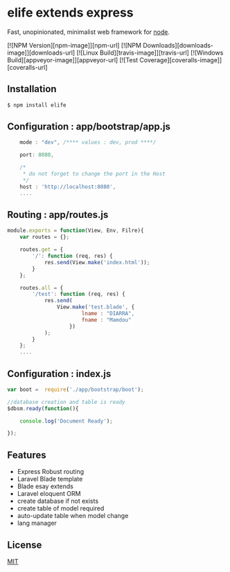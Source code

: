 # elife extends express

Fast, unopinionated, minimalist web framework for [node](http://nodejs.org).

  [![NPM Version][npm-image]][npm-url]
  [![NPM Downloads][downloads-image]][downloads-url]
  [![Linux Build][travis-image]][travis-url]
  [![Windows Build][appveyor-image]][appveyor-url]
  [![Test Coverage][coveralls-image]][coveralls-url]



## Installation

```bash
$ npm install elife
```

## Configuration : app/bootstrap/app.js
```js
    mode : "dev", /**** values : dev, prod ****/

    port: 8080,

    /*
     * do not forget to change the port in the Host
     */
    host : 'http://localhost:8080',
    ....
```

## Routing : app/routes.js
```js
module.exports = function(View, Env, Filre){
    var routes = {};

    routes.get = {
        '/': function (req, res) {
            res.send(View.make('index.html'));
        }
    };

    routes.all = {
        '/test': function (req, res) {
            res.send(
                View.make('test.blade', {
                        lname : "DIARRA",
                        fname : "Mamdou"
                    })
            );
        }
    };
    ....
```

## Configuration : index.js
```js
var boot =  require('./app/bootstrap/boot');

//database creation and table is ready
$dbsm.ready(function(){

    console.log('Document Ready');

});
```

## Features

  * Express Robust routing
  * Laravel Blade template
  * Blade esay extends
  * Laravel eloquent ORM
  * create database if not exists
  * create table of model required
  * auto-update table when model change
  * lang manager



## License

  [MIT](LICENSE)